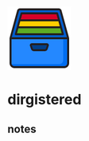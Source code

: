 ![logo](https://raw.githubusercontent.com/yafp/dirgistered/master/.github/images/logo/128x128.png)

# dirgistered
## notes
